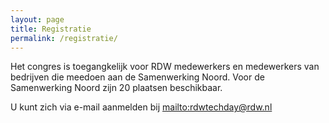 ```yaml
---
layout: page
title: Registratie
permalink: /registratie/
---
```


Het congres is toegangkelijk voor RDW medewerkers en medewerkers van bedrijven die meedoen aan de Samenwerking Noord. Voor de Samenwerking Noord zijn 20 plaatsen beschikbaar.

U kunt zich via e-mail aanmelden bij <mailto:rdwtechday@rdw.nl>